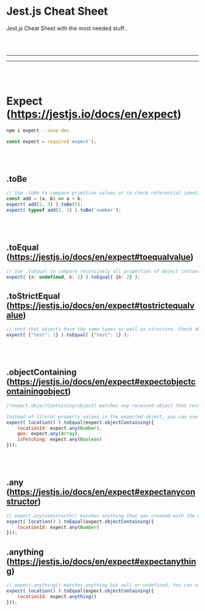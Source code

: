 # Jest.js Cheat Sheet
Jest.js Cheat Sheet with the most needed stuff..



<br />
<br />


 _____________________________________________________
 _____________________________________________________


<br />
<br />

# Expect (https://jestjs.io/docs/en/expect)
```bash
npm i expect --save-dev
```
```javascript
const expect = require('expect');
```

<br>
<br>

## .toBe
```javascript
// Use .toBe to compare primitive values or to check referential identity of object instances. It calls Object.is to compare values, which is even better for testing than === strict equality operator.
const add = (a, b) => a + b;
expect( add(2, 3) ).toBe(5);
expect( typeof add(2, 3) ).toBe('number');
```

<br>
<br>

## .toEqual (https://jestjs.io/docs/en/expect#toequalvalue)
```javascript
// Use .toEqual to compare recursively all properties of object instances (also known as "deep" equality). It calls Object.is to compare primitive values, which is even better for testing than === strict equality operator.
expect( {a: undefined, b: 2} ).toEqual( {b: 2} );
```

## .toStrictEqual (https://jestjs.io/docs/en/expect#tostrictequalvalue)
```javascript
// test that objects have the same types as well as structure. Check above .toEqual for compare difference
expect( {"test": 1} ).toEqual( {"test": 1} );
```


<br>
<br>


## .objectContaining (https://jestjs.io/docs/en/expect#expectobjectcontainingobject)
```javascript
/*expect.objectContaining(object) matches any received object that recursively matches the expected properties. That is, the expected object is a subset of the received object. Therefore, it matches a received object which contains properties that are present in the expected object.

Instead of literal property values in the expected object, you can use matchers, expect.anything(), and so on.*/
expect( location() ).toEqual(expect.objectContaining({
    locationId: expect.any(Number),
    geo: expect.any(Array),
    isFetching: expect.any(Boolean)
}));
```


<br>
<br>

## .any (https://jestjs.io/docs/en/expect#expectanyconstructor)
```javascript
// expect.any(constructor) matches anything that was created with the given constructor. You can use it inside toEqual or toBeCalledWith instead of a literal value.
expect( location() ).toEqual(expect.objectContaining({
    locationId: expect.any(Number)
}));
```

## .anything (https://jestjs.io/docs/en/expect#expectanything)
```javascript
// expect.anything() matches anything but null or undefined. You can use it inside toEqual or toBeCalledWith instead of a literal value. For example, if you want to check that a mock function is called with a non-null argument:
expect( location() ).toEqual(expect.objectContaining({
    locationId: expect.anything()
}));
```


